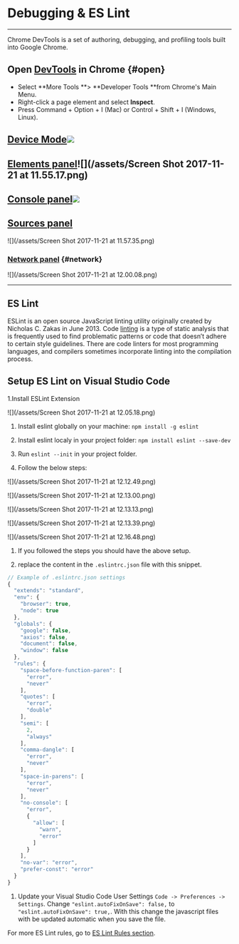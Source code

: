 # Debugging & ES Lint

---

Chrome DevTools is a set of authoring, debugging, and profiling tools built into Google Chrome.

## Open [DevTools](https://developers.google.com/web/tools/chrome-devtools/) in Chrome {#open}

* Select **More Tools **&gt; **Developer Tools **from Chrome's Main Menu.
* Right-click a page element and select **Inspect**.
* Press Command + Option + I \(Mac\) or Control + Shift + I \(Windows, Linux\).

## [Device Mode](https://developers.google.com/web/tools/chrome-devtools/device-mode/)![](https://developers.google.com/web/tools/chrome-devtools/device-mode/imgs/device-mode-initial-view.png)

## [Elements panel](https://developers.google.com/web/tools/chrome-devtools/css/)![](/assets/Screen Shot 2017-11-21 at 11.55.17.png)

## [Console panel](https://developers.google.com/web/tools/chrome-devtools/console/)![](https://developers.google.com/web/tools/chrome-devtools/console/images/console-panel.png)

## [Sources panel](https://developers.google.com/web/tools/chrome-devtools/javascript)

![](/assets/Screen Shot 2017-11-21 at 11.57.35.png)

### [Network panel](https://developers.google.com/web/tools/chrome-devtools/network-performance/) {#network}

![](/assets/Screen Shot 2017-11-21 at 12.00.08.png)

---

## ES Lint

ESLint is an open source JavaScript linting utility originally created by Nicholas C. Zakas in June 2013. Code [linting](http://en.wikipedia.org/wiki/Lint_%28software%29) is a type of static analysis that is frequently used to find problematic patterns or code that doesn’t adhere to certain style guidelines. There are code linters for most programming languages, and compilers sometimes incorporate linting into the compilation process.

## Setup ES Lint on Visual Studio Code

1.Install ESLint Extension

![](/assets/Screen Shot 2017-11-21 at 12.05.18.png)

1. Install eslint globally on your machine: `npm install -g eslint`

2. Install eslint localy in your project folder: `npm install eslint --save-dev`

3. Run `eslint --init` in your project folder.

4. Follow the below steps:

![](/assets/Screen Shot 2017-11-21 at 12.12.49.png)

![](/assets/Screen Shot 2017-11-21 at 12.13.00.png)

![](/assets/Screen Shot 2017-11-21 at 12.13.13.png)

![](/assets/Screen Shot 2017-11-21 at 12.13.39.png)

![](/assets/Screen Shot 2017-11-21 at 12.16.48.png)

1. If you followed the steps you should have the above setup.

2. replace the content in the `.eslintrc.json` file with this snippet.

```js
// Example of .eslintrc.json settings
{
  "extends": "standard",
  "env": {
    "browser": true,
    "node": true
  },
  "globals": {
    "google": false,
    "axios": false,
    "document": false,
    "window": false
  },
  "rules": {
    "space-before-function-paren": [
      "error",
      "never"
    ],
    "quotes": [
      "error",
      "double"
    ],
    "semi": [
      2,
      "always"
    ],
    "comma-dangle": [
      "error",
      "never"
    ],
    "space-in-parens": [
      "error",
      "never"
    ],
    "no-console": [
      "error",
      {
        "allow": [
          "warn",
          "error"
        ]
      }
    ],
    "no-var": "error",
    "prefer-const": "error"
  }
}
```

1. Update your Visual Studio Code User Settings `Code -> Preferences -> Settings`. Change `"eslint.autoFixOnSave": false,` to `"eslint.autoFixOnSave": true,`. With this change the javascript files with be updated automatic when you save the file.

For more ES Lint rules, go to [ES Lint Rules section](https://eslint.org/docs/rules/).

